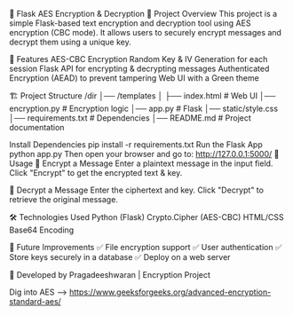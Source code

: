 🔐 Flask AES Encryption & Decryption
📌 Project Overview
This project is a simple Flask-based text encryption and decryption tool using AES
encryption (CBC mode). It allows users to securely encrypt messages and decrypt them
using a unique key.

🚀 Features
AES-CBC Encryption
Random Key & IV Generation for each session
Flask API for encrypting & decrypting messages
Authenticated Encryption (AEAD) to prevent tampering
Web UI with a Green theme

🏗 Project Structure
/dir
│── /templates
│ ├── index.html # Web UI
│── encryption.py # Encryption logic
│── app.py # Flask 
│── static/style.css 
│── requirements.txt # Dependencies
│── README.md # Project documentation

Install Dependencies
pip install -r requirements.txt
Run the Flask App
python app.py
Then open your browser and go to: http://127.0.0.1:5000/
🔑 Usage
🔹 Encrypt a Message
Enter a plaintext message in the input field.
Click "Encrypt" to get the encrypted text & key.

🔹 Decrypt a Message
Enter the ciphertext and key.
Click "Decrypt" to retrieve the original message.

🛠 Technologies Used
Python (Flask)
Crypto.Cipher (AES-CBC)
HTML/CSS
Base64 Encoding

📝 Future Improvements
✅ File encryption support
✅ User authentication
✅ Store keys securely in a database
✅ Deploy on a web server

🚀 Developed by Pragadeeshwaran | Encryption Project

Dig into AES --> https://www.geeksforgeeks.org/advanced-encryption-standard-aes/